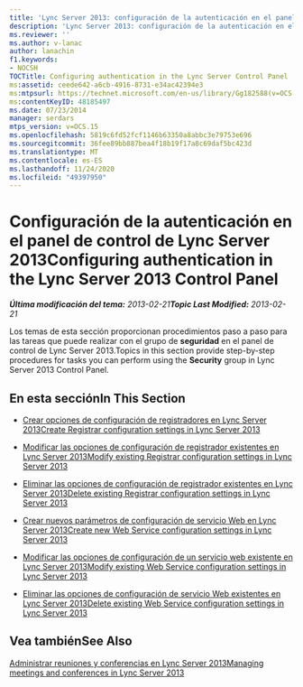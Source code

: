 ```yaml
---
title: 'Lync Server 2013: configuración de la autenticación en el panel de control de Lync Server'
description: 'Lync Server 2013: configuración de la autenticación en el panel de control de Lync Server.'
ms.reviewer: ''
ms.author: v-lanac
author: lanachin
f1.keywords:
- NOCSH
TOCTitle: Configuring authentication in the Lync Server Control Panel
ms:assetid: ceede642-a6cb-4916-8731-e34ac42394e3
ms:mtpsurl: https://technet.microsoft.com/en-us/library/Gg182588(v=OCS.15)
ms:contentKeyID: 48185497
ms.date: 07/23/2014
manager: serdars
mtps_version: v=OCS.15
ms.openlocfilehash: 5819c6fd52fcf1146b63350a8abbc3e79753e696
ms.sourcegitcommit: 36fee89bb887bea4f18b19f17a8c69daf5bc423d
ms.translationtype: MT
ms.contentlocale: es-ES
ms.lasthandoff: 11/24/2020
ms.locfileid: "49397950"
---
```

# <a name="configuring-authentication-in-the-lync-server-2013-control-panel"></a><span data-ttu-id="cd967-103">Configuración de la autenticación en el panel de control de Lync Server 2013</span><span class="sxs-lookup"><span data-stu-id="cd967-103">Configuring authentication in the Lync Server 2013 Control Panel</span></span>

<div data-xmlns="http://www.w3.org/1999/xhtml">

<div class="topic" data-xmlns="http://www.w3.org/1999/xhtml" data-msxsl="urn:schemas-microsoft-com:xslt" data-cs="https://msdn.microsoft.com/">

<div data-asp="https://msdn2.microsoft.com/asp">



</div>

<div id="mainSection">

<div id="mainBody"><span data-ttu-id="cd967-104">

<span> </span></span><span class="sxs-lookup"><span data-stu-id="cd967-104">

<span> </span></span></span>

<span data-ttu-id="cd967-105">_**Última modificación del tema:** 2013-02-21_</span><span class="sxs-lookup"><span data-stu-id="cd967-105">_**Topic Last Modified:** 2013-02-21_</span></span>

<span data-ttu-id="cd967-106">Los temas de esta sección proporcionan procedimientos paso a paso para las tareas que puede realizar con el grupo de **seguridad** en el panel de control de Lync Server 2013.</span><span class="sxs-lookup"><span data-stu-id="cd967-106">Topics in this section provide step-by-step procedures for tasks you can perform using the **Security** group in Lync Server 2013 Control Panel.</span></span>

<div>

## <a name="in-this-section"></a><span data-ttu-id="cd967-107">En esta sección</span><span class="sxs-lookup"><span data-stu-id="cd967-107">In This Section</span></span>

  - [<span data-ttu-id="cd967-108">Crear opciones de configuración de registradores en Lync Server 2013</span><span class="sxs-lookup"><span data-stu-id="cd967-108">Create Registrar configuration settings in Lync Server 2013</span></span>](lync-server-2013-create-registrar-configuration-settings.md)

  - [<span data-ttu-id="cd967-109">Modificar las opciones de configuración de registrador existentes en Lync Server 2013</span><span class="sxs-lookup"><span data-stu-id="cd967-109">Modify existing Registrar configuration settings in Lync Server 2013</span></span>](lync-server-2013-modify-existing-registrar-configuration-settings.md)

  - [<span data-ttu-id="cd967-110">Eliminar las opciones de configuración de registrador existentes en Lync Server 2013</span><span class="sxs-lookup"><span data-stu-id="cd967-110">Delete existing Registrar configuration settings in Lync Server 2013</span></span>](lync-server-2013-delete-existing-registrar-configuration-settings.md)

  - [<span data-ttu-id="cd967-111">Crear nuevos parámetros de configuración de servicio Web en Lync Server 2013</span><span class="sxs-lookup"><span data-stu-id="cd967-111">Create new Web Service configuration settings in Lync Server 2013</span></span>](lync-server-2013-create-new-web-service-configuration-settings.md)

  - [<span data-ttu-id="cd967-112">Modificar las opciones de configuración de un servicio web existente en Lync Server 2013</span><span class="sxs-lookup"><span data-stu-id="cd967-112">Modify existing Web Service configuration settings in Lync Server 2013</span></span>](lync-server-2013-modify-existing-web-service-configuration-settings.md)

  - [<span data-ttu-id="cd967-113">Eliminar las opciones de configuración de servicio Web existentes en Lync Server 2013</span><span class="sxs-lookup"><span data-stu-id="cd967-113">Delete existing Web Service configuration settings in Lync Server 2013</span></span>](lync-server-2013-delete-existing-web-service-configuration-settings.md)

</div>

<div>

## <a name="see-also"></a><span data-ttu-id="cd967-114">Vea también</span><span class="sxs-lookup"><span data-stu-id="cd967-114">See Also</span></span>


[<span data-ttu-id="cd967-115">Administrar reuniones y conferencias en Lync Server 2013</span><span class="sxs-lookup"><span data-stu-id="cd967-115">Managing meetings and conferences in Lync Server 2013</span></span>](lync-server-2013-managing-meetings-and-conferences.md)  
  

<span data-ttu-id="cd967-116"></div>

</div>

<span> </span>

</div>

</div>

</span><span class="sxs-lookup"><span data-stu-id="cd967-116"></div>

</div>

<span> </span>

</div>

</div>

</span></span></div>


